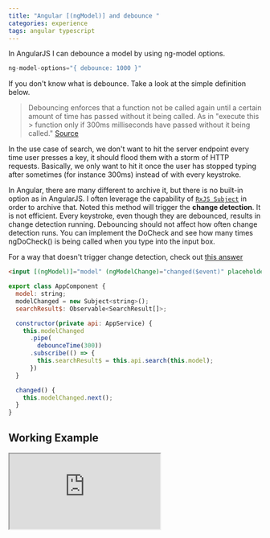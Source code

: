 ```yaml
---
title: "Angular [(ngModel)] and debounce "
categories: experience
tags: angular typescript
---
```


In AngularJS I can debounce a model by using ng-model options.

```javascript
ng-model-options="{ debounce: 1000 }"
```

If you don't know what is debounce. Take a look at the simple definition below. 

> Debouncing enforces that a function not be called again until a certain amount of time has passed without it being called. As in "execute this > function only if 300ms milliseconds have passed without it being called." 
> [Source](https://css-tricks.com/the-difference-between-throttling-and-debouncing/) 

In the use case of search, we don't want to hit the server endpoint every time user presses a key, it should flood them with a storm of HTTP requests. Basically, we only want to hit it once the user has stopped typing after sometimes (for instance 300ms) instead of with every keystroke.

In Angular, there are many different to archive it, but there is no built-in option as in AngularJS. I often leverage the capability of [`RxJS Subject`](http://reactivex.io/documentation/subject.html) in order to archive that. Noted this method will trigger the **change detection**. It is not efficient. Every keystroke, even though they are debounced, results in change detection running. Debouncing should not affect how often change detection runs. You can implement the DoCheck and see how many times ngDoCheck() is being called when you type into the input box.

For a way that doesn't trigger change detection, check out [this answer](https://stackoverflow.com/a/36849347/3375906)

```html
<input [(ngModel)]="model" (ngModelChange)="changed($event)" placeholder="Search..." />
```

```javascript
export class AppComponent {
  model: string;
  modelChanged = new Subject<string>();
  searchResult$: Observable<SearchResult[]>;

  constructor(private api: AppService) {
    this.modelChanged
      .pipe(
        debounceTime(300))
      .subscribe(() => {
        this.searchResult$ = this.api.search(this.model);
      })
  }

  changed() {
    this.modelChanged.next();
  }
}
```

## Working Example

<iframe class="iframe-full-w" src="https://stackblitz.com/edit/angular-ngmodel-debounce?embed=1&file=src/app/app.component.ts"></iframe>
